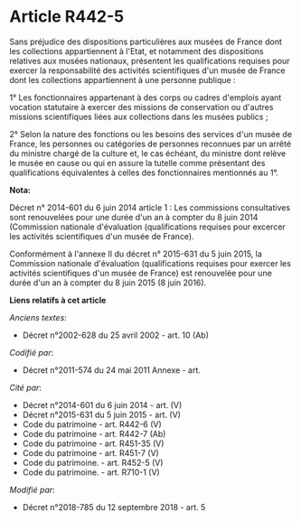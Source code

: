 # Article R442-5

Sans préjudice des dispositions particulières aux musées de France dont les collections appartiennent à l'Etat, et notamment
des dispositions relatives aux musées nationaux, présentent les qualifications requises pour exercer la responsabilité des
activités scientifiques d'un musée de France dont les collections appartiennent à une personne publique :

1° Les fonctionnaires appartenant à des corps ou cadres d'emplois ayant vocation statutaire à exercer des missions de
conservation ou d'autres missions scientifiques liées aux collections dans les musées publics ;

2° Selon la nature des fonctions ou les besoins des services d'un musée de France, les personnes ou catégories de personnes
reconnues par un arrêté du ministre chargé de la culture et, le cas échéant, du ministre dont relève le musée en cause ou qui
en assure la tutelle comme présentant des qualifications équivalentes à celles des fonctionnaires mentionnés au 1°.

**Nota:**

Décret n° 2014-601 du 6 juin 2014 article 1 : Les commissions consultatives sont renouvelées pour une durée d'un an à compter
du 8 juin 2014 (Commission nationale d'évaluation (qualifications requises pour excercer les activités scientifiques d'un
musée de France).

Conformément à l'annexe II du décret n° 2015-631 du 5 juin 2015, la Commission nationale d'évaluation (qualifications
requises pour exercer les activités scientifiques d'un musée de France) est renouvelée pour une durée d'un an à compter du 8
juin 2015 (8 juin 2016).

**Liens relatifs à cet article**

_Anciens textes_:

  - Décret n°2002-628 du 25 avril 2002 - art. 10 (Ab)

_Codifié par_:

  - Décret n°2011-574 du 24 mai 2011 Annexe - art.

_Cité par_:

  - Décret n°2014-601 du 6 juin 2014 - art. (V)
  - Décret n°2015-631 du 5 juin 2015 - art. (V)
  - Code du patrimoine - art. R442-6 (V)
  - Code du patrimoine - art. R442-7 (Ab)
  - Code du patrimoine - art. R451-35 (V)
  - Code du patrimoine - art. R451-7 (V)
  - Code du patrimoine. - art. R452-5 (V)
  - Code du patrimoine. - art. R710-1 (V)

_Modifié par_:

  - Décret n°2018-785 du 12 septembre 2018 - art. 5
